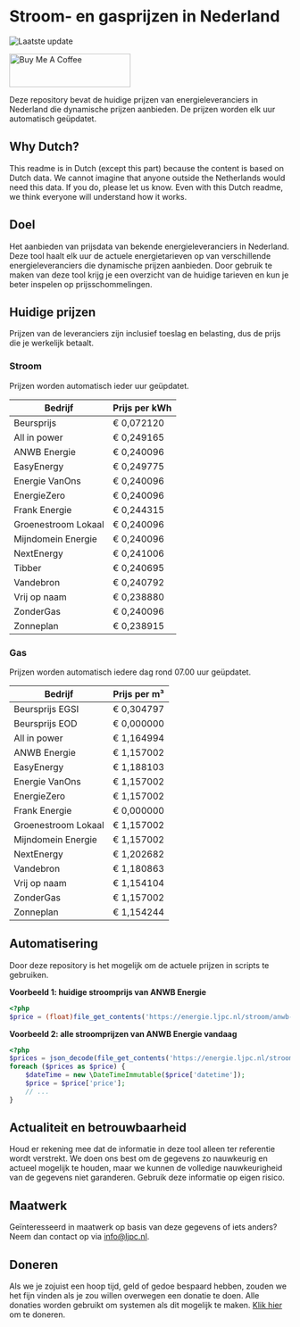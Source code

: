 # Stroom- en gasprijzen in Nederland

![Laatste update](https://img.shields.io/badge/laatste%20update-2024--01--05%2004%3A00%20CET-brightgreen)

<a href="https://www.buymeacoffee.com/Lars-" target="_blank"><img src="https://cdn.buymeacoffee.com/buttons/v2/default-orange.png" alt="Buy Me A Coffee" height="60" style="height: 60px !important;width: 217px !important;" ></a>

Deze repository bevat de huidige prijzen van energieleveranciers in Nederland die dynamische prijzen aanbieden. De prijzen worden elk uur automatisch geüpdatet.

## Why Dutch?

This readme is in Dutch (except this part) because the content is based on Dutch data. We cannot imagine that anyone outside the Netherlands would need this data. If you do, please let us know. Even with this Dutch readme, we think
everyone will understand how it works.

## Doel

Het aanbieden van prijsdata van bekende energieleveranciers in Nederland. Deze tool haalt elk uur de actuele energietarieven op van verschillende energieleveranciers die dynamische prijzen aanbieden. Door gebruik te maken van deze tool
krijg je een overzicht van de huidige tarieven en kun je beter inspelen op prijsschommelingen.

## Huidige prijzen

Prijzen van de leveranciers zijn inclusief toeslag en belasting, dus de prijs die je werkelijk betaalt.

### Stroom

Prijzen worden automatisch ieder uur geüpdatet.

 Bedrijf | Prijs per kWh 
---------|---------------
Beursprijs | € 0,072120
All in power | € 0,249165
ANWB Energie | € 0,240096
EasyEnergy | € 0,249775
Energie VanOns | € 0,240096
EnergieZero | € 0,240096
Frank Energie | € 0,244315
Groenestroom Lokaal | € 0,240096
Mijndomein Energie | € 0,240096
NextEnergy | € 0,241006
Tibber | € 0,240695
Vandebron | € 0,240792
Vrij op naam | € 0,238880
ZonderGas | € 0,240096
Zonneplan | € 0,238915


### Gas

Prijzen worden automatisch iedere dag rond 07.00 uur geüpdatet.

 Bedrijf | Prijs per m³ 
---------|--------------
Beursprijs EGSI | € 0,304797
Beursprijs EOD | € 0,000000
All in power | € 1,164994
ANWB Energie | € 1,157002
EasyEnergy | € 1,188103
Energie VanOns | € 1,157002
EnergieZero | € 1,157002
Frank Energie | € 0,000000
Groenestroom Lokaal | € 1,157002
Mijndomein Energie | € 1,157002
NextEnergy | € 1,202682
Vandebron | € 1,180863
Vrij op naam | € 1,154104
ZonderGas | € 1,157002
Zonneplan | € 1,154244


## Automatisering

Door deze repository is het mogelijk om de actuele prijzen in scripts te gebruiken.

**Voorbeeld 1: huidige stroomprijs van ANWB Energie**

```php
<?php
$price = (float)file_get_contents('https://energie.ljpc.nl/stroom/anwb-energie-nu.txt');

```

**Voorbeeld 2: alle stroomprijzen van ANWB Energie vandaag**

```php
<?php
$prices = json_decode(file_get_contents('https://energie.ljpc.nl/stroom/all-in-power-vandaag.json'),true);
foreach ($prices as $price) {
    $dateTime = new \DateTimeImmutable($price['datetime']);
    $price = $price['price'];
    // ...
}
```

## Actualiteit en betrouwbaarheid

Houd er rekening mee dat de informatie in deze tool alleen ter referentie wordt verstrekt. We doen ons best om de gegevens zo nauwkeurig en actueel mogelijk te houden, maar we kunnen de volledige nauwkeurigheid van de gegevens niet
garanderen. Gebruik deze informatie op eigen risico.

## Maatwerk

Geïnteresseerd in maatwerk op basis van deze gegevens of iets anders? Neem dan contact op
via [info@ljpc.nl](mailto:info@ljpc.nl?subject=Energie%20prijzen).

## Doneren

Als we je zojuist een hoop tijd, geld of gedoe bespaard hebben, zouden we het fijn vinden als je zou willen overwegen een
donatie te doen. Alle donaties worden gebruikt om systemen als dit mogelijk te
maken. [Klik hier](https://www.buymeacoffee.com/Lars-) om te doneren.
